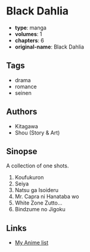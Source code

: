 # Black Dahlia

-   **type**: manga
-   **volumes**: 1
-   **chapters**: 6
-   **original-name**: Black Dahlia

## Tags

-   drama
-   romance
-   seinen

## Authors

-   Kitagawa
-   Shou (Story & Art)

## Sinopse

A collection of one shots.

1. Koufukuron
2. Seiya
3. Natsu ga Isoideru
4. Mr. Capra ni Hanataba wo
5. White Zone Zutto...
6. Bindzume no Jigoku

## Links

-   [My Anime list](https://myanimelist.net/manga/46728/Black_Dahlia)
